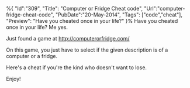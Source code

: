 %{
    "Id":"309",
    "Title": "Computer or Fridge Cheat code",
    "Url":"computer-fridge-cheat-code",
    "PubDate":"20-May-2014",
	"Tags": ["code","cheat"],
	"Preview": "Have you cheated once in your life?"
}%
Have you cheated once in your life? Me yes.

Just found a game at http://computerorfridge.com/

On this game, you just have to select if the given description is of a computer or a fridge.



Here's a cheat if you're the kind who doesn't want to lose.

<script src="https://gist.github.com/kimerran/51c5e023a3b9c6db8c3c.js"></script>

Enjoy!